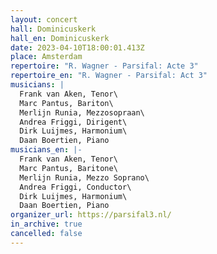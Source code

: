 ```yaml
---
layout: concert
hall: Dominicuskerk
hall_en: Dominicuskerk
date: 2023-04-10T18:00:01.413Z
place: Amsterdam
repertoire: "R. Wagner - Parsifal: Acte 3"
repertoire_en: "R. Wagner - Parsifal: Act 3"
musicians: |
  Frank van Aken, Tenor\
  Marc Pantus, Bariton\
  Merlijn Runia, Mezzosopraan\
  Andrea Friggi, Dirigent\
  Dirk Luijmes, Harmonium\
  Daan Boertien, Piano
musicians_en: |-
  Frank van Aken, Tenor\
  Marc Pantus, Baritone\
  Merlijn Runia, Mezzo Soprano\
  Andrea Friggi, Conductor\
  Dirk Luijmes, Harmonium\
  Daan Boertien, Piano
organizer_url: https://parsifal3.nl/
in_archive: true
cancelled: false
---
```

